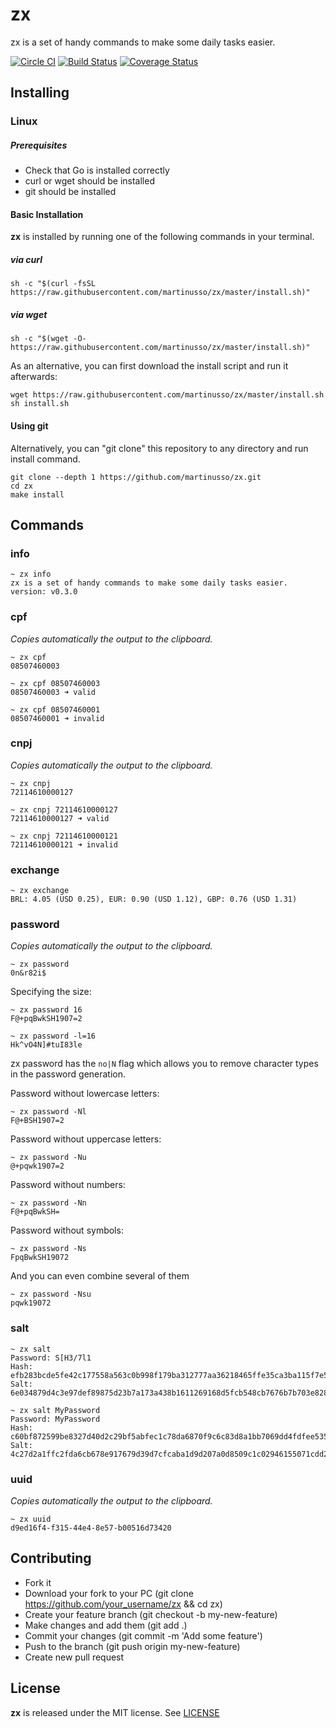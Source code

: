 # zx

zx is a set of handy commands to make some daily tasks easier.

[![Circle CI](https://circleci.com/gh/martinusso/zx/tree/master.svg?style=shield&circle-token=:circle-token)](https://circleci.com/gh/martinusso/zx/tree/master)
[![Build Status](https://travis-ci.org/martinusso/zx.svg?branch=master)](https://travis-ci.org/martinusso/zx)
[![Coverage Status](https://coveralls.io/repos/github/martinusso/zx/badge.svg?branch=master)](https://coveralls.io/github/martinusso/zx?branch=master)

## Installing

### Linux

##### Prerequisites

- Check that Go is installed correctly
- curl or wget should be installed
- git should be installed

#### Basic Installation

**zx** is installed by running one of the following commands in your terminal.

##### via curl

```
sh -c "$(curl -fsSL https://raw.githubusercontent.com/martinusso/zx/master/install.sh)"
```
##### via wget

```
sh -c "$(wget -O- https://raw.githubusercontent.com/martinusso/zx/master/install.sh)"
```

As an alternative, you can first download the install script and run it afterwards:

```
wget https://raw.githubusercontent.com/martinusso/zx/master/install.sh
sh install.sh
```

#### Using git

Alternatively, you can "git clone" this repository to any directory and run install command.

```
git clone --depth 1 https://github.com/martinusso/zx.git
cd zx
make install
```
## Commands

### info

```
~ zx info
zx is a set of handy commands to make some daily tasks easier.
version: v0.3.0
```

### cpf

_Copies automatically the output to the clipboard._

```
~ zx cpf
08507460003
```

```
~ zx cpf 08507460003
08507460003 ➜ valid
```

```
~ zx cpf 08507460001
08507460001 ➜ invalid
```

### cnpj

_Copies automatically the output to the clipboard._

```
~ zx cnpj
72114610000127
```

```
~ zx cnpj 72114610000127
72114610000127 ➜ valid
```

```
~ zx cnpj 72114610000121
72114610000121 ➜ invalid
```

### exchange

```
~ zx exchange
BRL: 4.05 (USD 0.25), EUR: 0.90 (USD 1.12), GBP: 0.76 (USD 1.31)
```
### password

_Copies automatically the output to the clipboard._

```
~ zx password
0n&r82i$
```

Specifying the size:

```
~ zx password 16
F@+pqBwkSH1907=2

~ zx password -l=16
Hk^vO4N]#tuI83le
```

zx password has the `no|N` flag which allows you to remove character types in the password generation.

Password without lowercase letters:

```
~ zx password -Nl
F@+BSH1907=2
```

Password without uppercase letters:

```
~ zx password -Nu
@+pqwk1907=2
```

Password without numbers: 

```
~ zx password -Nn
F@+pqBwkSH=
```

Password without symbols:

```
~ zx password -Ns
FpqBwkSH19072
```

And you can even combine several of them

```
~ zx password -Nsu
pqwk19072
```

### salt

```
~ zx salt
Password: S[H3/7l1
Hash: efb283bcde5fe42c177558a563c0b998f179ba312777aa36218465ffe35ca3ba115f7e51cff736ca7a783b7d27be2ec072b80a2f6c817139ab2b32429a4fcd03
Salt: 6e034879d4c3e97def89875d23b7a173a438b1611269168d5fcb548cb7676b7b703e82887508bc1224732ef04373b45154760982bd90d7e40a4a5057dafd7c05
```

```
~ zx salt MyPassword       
Password: MyPassword
Hash: c60bf872599be8327d40d2c29bf5abfec1c78da6870f9c6c83d8a1bb7069dd4fdfee535b5a24d658a1ff085830385a9242ff7f5a51ad9e60542e4b661f582783
Salt: 4c27d2a1ffc2fda6cb678e917679d39d7cfcaba1d9d207a0d8509c1c02946155071cdd2515aec0fe266e05d84ce1b2d13dd85ad8db0764b55e8e4024e90f2771
```

### uuid

_Copies automatically the output to the clipboard._

```
~ zx uuid
d9ed16f4-f315-44e4-8e57-b00516d73420
```

## Contributing

- Fork it
- Download your fork to your PC (git clone https://github.com/your_username/zx && cd zx)
- Create your feature branch (git checkout -b my-new-feature)
- Make changes and add them (git add .)
- Commit your changes (git commit -m 'Add some feature')
- Push to the branch (git push origin my-new-feature)
- Create new pull request

## License

**zx** is released under the MIT license. See [LICENSE](https://github.com/martinusso/zx/blob/master/LICENSE)
